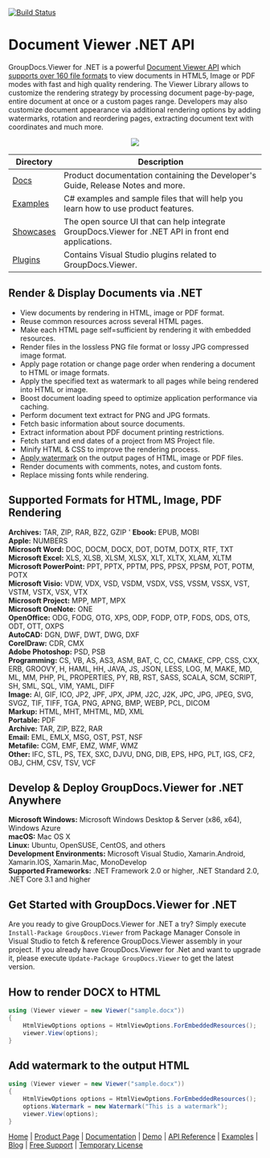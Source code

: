 [![Build Status](https://travis-ci.com/groupdocs-viewer/GroupDocs.Viewer-for-.NET.svg?branch=master)](https://travis-ci.com/groupdocs-viewer/GroupDocs.Viewer-for-.NET)

# Document Viewer .NET API

GroupDocs.Viewer for .NET is a powerful [Document Viewer API](https://products.groupdocs.com/viewer/net) which [supports over 160 file formats](https://docs.groupdocs.com/viewer/net/supported-document-formats/) to view documents in HTML5, Image or PDF modes with fast and high quality rendering. The Viewer Library allows to customize the rendering strategy by processing document page-by-page, entire document at once or a custom pages range. Developers may also customize document appearance via additional rendering options by adding watermarks, rotation and reordering pages, extracting document text with coordinates and much more.

<p align="center">
  <a title="Download complete GroupDocs.Viewer for .NET source code" href="https://github.com/groupdocsviewer/GroupDocs_Viewer_NET/archive/master.zip">
	<img src="https://raw.github.com/AsposeExamples/java-examples-dashboard/master/images/downloadZip-Button-Large.png" />
  </a>
</p>

Directory | Description
--------- | -----------
[Docs](https://github.com/groupdocs-viewer/GroupDocs.Viewer-for-.NET/tree/master/Docs)  | Product documentation containing the Developer's Guide, Release Notes and more.
[Examples](https://github.com/groupdocs-viewer/GroupDocs.Viewer-for-.NET/tree/master/Examples)  | C# examples and sample files that will help you learn how to use product features. 
[Showcases](https://github.com/groupdocs-viewer/GroupDocs.Viewer-for-.NET/tree/master/Showcases)  | The open source UI that can help integrate GroupDocs.Viewer for .NET API in front end applications. 
[Plugins](https://github.com/groupdocs-viewer/GroupDocs.Viewer-for-.NET/tree/master/Plugins)  | Contains Visual Studio plugins related to GroupDocs.Viewer.

## Render & Display Documents via .NET

- View documents by rendering in HTML, image or PDF format.
- Reuse common resources across several HTML pages.
- Make each HTML page self=sufficient by rendering it with embedded resources.
- Render files in the lossless PNG file format or lossy JPG compressed image format.
- Apply page rotation or change page order when rendering a document to HTML or image formats.
- Apply the specified text as watermark to all pages while being rendered into HTML or image.
- Boost document loading speed to optimize application performance via caching.
- Perform document text extract for PNG and JPG formats.
- Fetch basic information about source documents.
- Extract information about PDF document printing restrictions.
- Fetch start and end dates of a project from MS Project file.
- Minify HTML & CSS to improve the rendering process.
- [Apply watermark](https://docs.groupdocs.com/viewer/net/add-text-watermark/) on the output pages of HTML, image or PDF files.
- Render documents with comments, notes, and custom fonts.
- Replace missing fonts while rendering.

## Supported Formats for HTML, Image, PDF Rendering

**Archives:** TAR, ZIP, RAR, BZ2, GZIP '
**Ebook:** EPUB, MOBI \
**Apple:** NUMBERS \
**Microsoft Word:** DOC, DOCM, DOCX, DOT, DOTM, DOTX, RTF, TXT\
**Microsoft Excel:** XLS, XLSB, XLSM, XLSX, XLT, XLTX, XLAM, XLTM\
**Microsoft PowerPoint:** PPT, PPTX, PPTM, PPS, PPSX, PPSM, POT, POTM, POTX\
**Microsoft Visio:** VDW, VDX, VSD, VSDM, VSDX, VSS, VSSM, VSSX, VST, VSTM, VSTX, VSX, VTX\
**Microsoft Project:** MPP, MPT, MPX\
**Microsoft OneNote:** ONE\
**OpenOffice:** ODG, FODG, OTG, XPS, ODP, FODP, OTP, FODS, ODS, OTS, ODT, OTT, OXPS\
**AutoCAD:** DGN, DWF, DWT, DWG, DXF\
**CorelDraw:** CDR, CMX\
**Adobe Photoshop:** PSD, PSB\
**Programming:** CS, VB, AS, AS3, ASM, BAT, C, CC, CMAKE, CPP, CSS, CXX, ERB, GROOVY, H, HAML, HH, JAVA, JS, JSON, LESS, LOG, M, MAKE, MD, ML, MM, PHP, PL, PROPERTIES, PY, RB, RST, SASS, SCALA, SCM, SCRIPT, SH, SML, SQL, VIM, YAML, DIFF\
**Image:** AI, GIF, ICO, JP2, JPF, JPX, JPM, J2C, J2K, JPC, JPG, JPEG, SVG, SVGZ, TIF, TIFF, TGA, PNG, APNG, BMP, WEBP, PCL, DICOM\
**Markup:** HTML, MHT, MHTML, MD, XML\
**Portable:** PDF\
**Archive:** TAR, ZIP, BZ2, RAR\
**Email:** EML, EMLX, MSG, OST, PST, NSF\
**Metafile:** CGM, EMF, EMZ, WMF, WMZ\
**Other:** IFC, STL, PS, TEX, SXC, DJVU, DNG, DIB, EPS, HPG, PLT, IGS, CF2, OBJ, CHM, CSV, TSV, VCF

## Develop & Deploy GroupDocs.Viewer for .NET Anywhere

**Microsoft Windows:** Microsoft Windows Desktop & Server (x86, x64), Windows Azure\
**macOS:** Mac OS X\
**Linux:** Ubuntu, OpenSUSE, CentOS, and others\
**Development Environments:** Microsoft Visual Studio, Xamarin.Android, Xamarin.IOS, Xamarin.Mac, MonoDevelop\
**Supported Frameworks:** .NET Framework 2.0 or higher, .NET Standard 2.0, .NET Core 3.1 and higher

## Get Started with GroupDocs.Viewer for .NET

Are you ready to give GroupDocs.Viewer for .NET a try? Simply execute `Install-Package GroupDocs.Viewer` from Package Manager Console in Visual Studio to fetch & reference GroupDocs.Viewer assembly in your project. If you already have GroupDocs.Viewer for .Net and want to upgrade it, please execute `Update-Package GroupDocs.Viewer` to get the latest version.

## How to render DOCX to HTML

```csharp
using (Viewer viewer = new Viewer("sample.docx"))
{
    HtmlViewOptions options = HtmlViewOptions.ForEmbeddedResources();
    viewer.View(options);
}
```

## Add watermark to the output HTML

```csharp
using (Viewer viewer = new Viewer("sample.docx"))
{
    HtmlViewOptions options = HtmlViewOptions.ForEmbeddedResources();
    options.Watermark = new Watermark("This is a watermark");
    viewer.View(options);
}
```

[Home](https://www.groupdocs.com/) | [Product Page](https://products.groupdocs.com/viewer/net) | [Documentation](https://docs.groupdocs.com/viewer/net/) | [Demo](https://products.groupdocs.app/viewer/family) | [API Reference](https://apireference.groupdocs.com/net/viewer) | [Examples](https://github.com/groupdocs-viewer/GroupDocs.Viewer-for-.NET) | [Blog](https://blog.groupdocs.com/category/viewer/) | [Free Support](https://forum.groupdocs.com/c/viewer) | [Temporary License](https://purchase.groupdocs.com/temporary-license)
